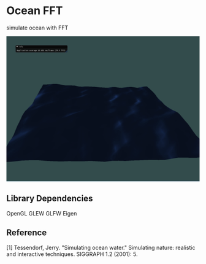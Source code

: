 # Ocean FFT
simulate ocean with FFT

![image](https://raw.githubusercontent.com/limingyin18/simulatingOceanWater/master/ocean.gif)

## Library Dependencies
OpenGL
GLEW
GLFW
Eigen

## Reference
[1] Tessendorf, Jerry. "Simulating ocean water." Simulating nature: realistic and interactive techniques. SIGGRAPH 1.2 (2001): 5.